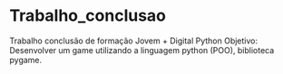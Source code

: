 # Trabalho_conclusao
 Trabalho conclusão de formação Jovem + Digital Python
 Objetivo: Desenvolver um game utilizando a linguagem python (POO), biblioteca pygame. 
